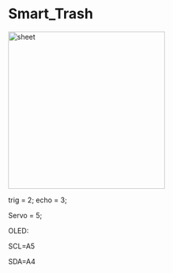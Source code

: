 # Smart_Trash


<img width="317" alt="sheet" src="https://github.com/alisabourii/Smart_Trash/assets/72344723/2d0c87ec-1671-40a7-a883-22b0ed407867">



trig = 2;
echo = 3;

Servo = 5;

OLED:


SCL=A5


SDA=A4

